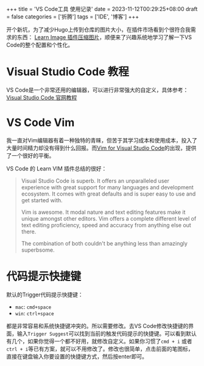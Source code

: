 +++
title = 'VS Code工具 使用记录'
date = 2023-11-12T00:29:25+08:00
draft = false
categories = ['折腾']
tags = ['IDE', '博客']
+++

开个新坑，为了减少Hugo上传到仓库的图片大小，在插件市场看到个很符合我需求的东西：
[Learn Image 插件压缩图片](https://learn.microsoft.com/en-us/contribute/content/docs-authoring/image-compression)，顺便来了兴趣系统地学习了解一下VS Code的整个配置和个性化。

# Visual Studio Code 教程
VS Code是一个非常还用的编辑器，可以进行非常强大的自定义，具体参考：[Visual Studio Code 官网教程](https://code.visualstudio.com/docs/editor/codebasics)

# VS Code Vim
我一直对Vim编辑器有着一种独特的青睐，但苦于其学习成本和使用成本，投入了大量时间精力却没有得到什么回报。而[Vim for Visual Studio Code](https://github.com/VSCodeVim/Vim)的出现，提供了一个很好的平衡。

VS Code 的 Learn VIM 插件总结的很好：
> Visual Studio Code is superb. It offers an unparalleled user experience with great support for many languages and development ecosystem. It comes with great defaults and is super easy to use and get started with.
>
> Vim is awesome. It modal nature and text editing features make it unique amongst other editors. Vim offers a complete different level of text editing proficiency, speed and accuracy from anything else out there.
> 
> The combination of both couldn't be anything less than amazingly superbsome.

# 代码提示快捷键

默认的Trigger代码提示快捷键：

- `mac`: `cmd+space`
- `win`: `ctrl+space`

都是非常容易和系统快捷键冲突的。所以需要修改。去VS Code修改快捷键的界面，输入`Trigger Suggest`可以找到当前的触发代码提示的快捷键。可以看到默认有几个，如果你觉得一个都不好用，就修改自定义。如果你习惯了`cmd + i` 或者`ctrl + i`等已有方案，就可以不用修改了。修改也很简单，点击前面的笔图标，直接在键盘输入你要设置的快捷键方式，然后按enter即可。


